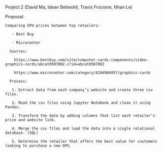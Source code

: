 Project 2 (David Ma, Idean Beheshti, Travis Frocione, Nhan Le)

  Proposal: 

    Comparing GPU prices between top retailers: 

       - Best Buy

       - Microcenter
      
      Sources: 

        https://www.bestbuy.com/site/computer-cards-components/video-graphics-cards/abcat0507002.c?id=abcat0507002

        https://www.microcenter.com/category/4294966937/graphics-cards
        
      Process: 

       1. Extract data from each company’s website and create three csv files.

       2. Read the csv files using Jupyter Notebook and clean it using Pandas. 

       3. Transform the data by adding columns that list each retailer’s price and website link.

       4. Merge the csv files and load the data into a single relational database. (SQL)

       5. Determine the retailer that offers the best value for customers looking to purchase a new GPU. 




